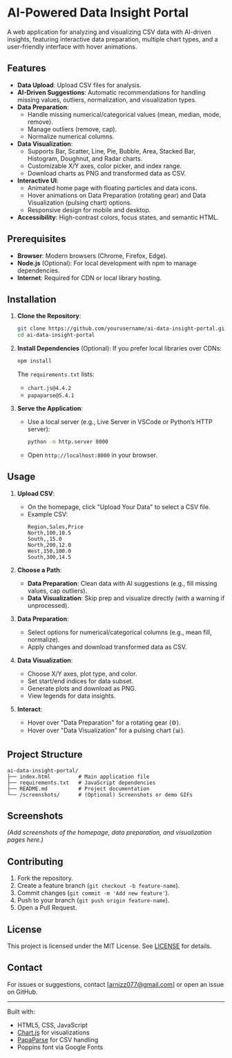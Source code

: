 
# AI-Powered Data Insight Portal

A web application for analyzing and visualizing CSV data with AI-driven insights, featuring interactive data preparation, multiple chart types, and a user-friendly interface with hover animations.

## Features
- **Data Upload**: Upload CSV files for analysis.
- **AI-Driven Suggestions**: Automatic recommendations for handling missing values, outliers, normalization, and visualization types.
- **Data Preparation**:
  - Handle missing numerical/categorical values (mean, median, mode, remove).
  - Manage outliers (remove, cap).
  - Normalize numerical columns.
- **Data Visualization**:
  - Supports Bar, Scatter, Line, Pie, Bubble, Area, Stacked Bar, Histogram, Doughnut, and Radar charts.
  - Customizable X/Y axes, color picker, and index range.
  - Download charts as PNG and transformed data as CSV.
- **Interactive UI**:
  - Animated home page with floating particles and data icons.
  - Hover animations on Data Preparation (rotating gear) and Data Visualization (pulsing chart) options.
  - Responsive design for mobile and desktop.
- **Accessibility**: High-contrast colors, focus states, and semantic HTML.

## Prerequisites
- **Browser**: Modern browsers (Chrome, Firefox, Edge).
- **Node.js** (Optional): For local development with npm to manage dependencies.
- **Internet**: Required for CDN or local library hosting.

## Installation
1. **Clone the Repository**:
   ```bash
   git clone https://github.com/yourusername/ai-data-insight-portal.git
   cd ai-data-insight-portal
   ```

2. **Install Dependencies** (Optional):
   If you prefer local libraries over CDNs:
   ```bash
   npm install
   ```
   The `requirements.txt` lists:
   - `chart.js@4.4.2`
   - `papaparse@5.4.1`

3. **Serve the Application**:
   - Use a local server (e.g., Live Server in VSCode or Python’s HTTP server):
     ```bash
     python -m http.server 8000
     ```
   - Open `http://localhost:8000` in your browser.

## Usage
1. **Upload CSV**:
   - On the homepage, click "Upload Your Data" to select a CSV file.
   - Example CSV:
     ```csv
     Region,Sales,Price
     North,100,10.5
     South,,15.0
     North,200,12.0
     West,150,100.0
     South,300,14.5
     ```

2. **Choose a Path**:
   - **Data Preparation**: Clean data with AI suggestions (e.g., fill missing values, cap outliers).
   - **Data Visualization**: Skip prep and visualize directly (with a warning if unprocessed).

3. **Data Preparation**:
   - Select options for numerical/categorical columns (e.g., mean fill, normalize).
   - Apply changes and download transformed data as CSV.

4. **Data Visualization**:
   - Choose X/Y axes, plot type, and color.
   - Set start/end indices for data subset.
   - Generate plots and download as PNG.
   - View legends for data insights.

5. **Interact**:
   - Hover over "Data Preparation" for a rotating gear (⚙️).
   - Hover over "Data Visualization" for a pulsing chart (📊).

## Project Structure
```
ai-data-insight-portal/
├── index.html         # Main application file
├── requirements.txt   # JavaScript dependencies
├── README.md          # Project documentation
└── /screenshots/      # (Optional) Screenshots or demo GIFs
```

## Screenshots
*(Add screenshots of the homepage, data preparation, and visualization pages here.)*

## Contributing
1. Fork the repository.
2. Create a feature branch (`git checkout -b feature-name`).
3. Commit changes (`git commit -m 'Add new feature'`).
4. Push to your branch (`git push origin feature-name`).
5. Open a Pull Request.

## License
This project is licensed under the MIT License. See [LICENSE](LICENSE.md) for details.

## Contact
For issues or suggestions, contact [arnizz077@gmail.com] or open an issue on GitHub.

---

Built with:
- HTML5, CSS, JavaScript
- [Chart.js](https://www.chartjs.org/) for visualizations
- [PapaParse](https://www.papaparse.com/) for CSV handling
- Poppins font via Google Fonts
